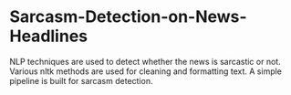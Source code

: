 # Sarcasm-Detection-on-News-Headlines
NLP techniques are used to detect whether the news is sarcastic or not.
Various nltk methods are used for cleaning and formatting text.
A simple pipeline is built for sarcasm detection.
